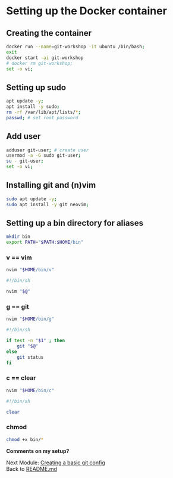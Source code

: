 # Setting up the Docker container

## Creating the container

```sh
docker run --name=git-workshop -it ubuntu /bin/bash;
exit
docker start -ai git-workshop
# docker rm git-workshop;
set -o vi;
```

## Setting up sudo

```sh
apt update -y;
apt install -y sudo;
rm -rf /var/lib/apt/lists/*;
passwd; # set root password
```

## Add user

```sh
adduser git-user; # create user
usermod -a -G sudo git-user;
su - git-user;
set -o vi;
```

## Installing git and (n)vim

```sh
sudo apt update -y;
sudo apt install -y git neovim;
```

## Setting up a bin directory for aliases

```sh
mkdir bin
export PATH="$PATH:$HOME/bin"
```

### v == vim

```sh
nvim "$HOME/bin/v"
```

```sh
#!/bin/sh

nvim "$@"
```

### g == git

```sh
nvim "$HOME/bin/g"
```

```sh
#!/bin/sh

if test -n "$1" ; then
    git "$@"
else
    git status
fi
```

### c == clear

```sh
nvim "$HOME/bin/c"
```

```sh
#!/bin/sh

clear
```

### chmod

```sh
chmod +x bin/*
```

**Comments on my setup?**

Next Module: [Creating a basic git config](01_basic_git_config.md)  
Back to [README.md](README.md)
